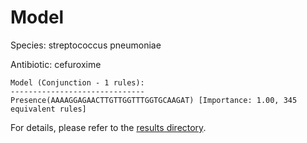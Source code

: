 
# Model

Species: streptococcus pneumoniae

Antibiotic: cefuroxime

```
Model (Conjunction - 1 rules):
------------------------------
Presence(AAAAGGAGAACTTGTTGGTTTGGTGCAAGAT) [Importance: 1.00, 345 equivalent rules]

```

For details, please refer to the [results directory](../../../../../results/scm_b/streptococcus+pneumoniae/cefuroxime/repeat_0/).

